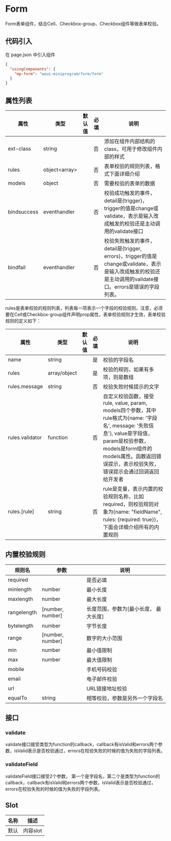 # Form
Form表单组件，结合Cell、Checkbox-group、Checkbox组件等做表单校验。

## 代码引入
在 page.json 中引入组件
```json
{
  "usingComponents": {
    "mp-form": "weui-miniprogram/form/form"
  }
}
```


## 属性列表
| 属性 | 类型 | 默认值 | 必填 | 说明 |
| ---- | ---- | ------ | -------- | ---- |
| ext-class | string |  | 否 | 添加在组件内部结构的class，可用于修改组件内部的样式 |
| rules | object\<array\> |  | 否 | 表单校验的规则列表，格式下面详细介绍 |
| models | object |  | 否 | 需要校验的表单的数据 |
| bindsuccess | eventhandler |  | 否 | 校验成功触发的事件，detail是{trigger}，trigger的值是change或validate，表示是输入改成触发的校验还是主动调用的validate接口 |
| bindfail | eventhandler |  | 否 | 校验失败触发的事件，detail是{trigger, errors}，trigger的值是change或validate，表示是输入改成触发的校验还是主动调用的validate接口。errors是错误的字段列表。 |

rules是表单校验的规则列表，列表每一项表示一个字段的校验规则，注意，必须要在Cell或Checkbox-group组件声明prop属性，表单校验规则才生效，表单校验规则的定义如下：

| 属性 | 类型 | 默认值 | 必填 | 说明 |
| ---- | ---- | ------ | -------- | ---- |
| name | string |  | 是 | 校验的字段名 |
| rules | array/object |  | 是 | 校验的规则，如果有多项，则是数组 |
| rules.message | string |  | 否 | 校验失败时候提示的文字 |
| rules.validator | function |  | 否 | 自定义校验函数，接受rule, value, param, models四个参数，其中rule格式为{name: '字段名', message: '失败信息'}, value是字段值，param是校验参数，models是form组件的models属性。函数返回错误提示，表示校验失败，错误提示会通过回调返回给开发者 |
| rules.\[rule\] | string |  | 否 | rule是变量，表示内置的校验规则名称，比如required，则校验规则对象为{name: "fieldName", rules: {required: true}}，下面会详细介绍所有的内置规则 |

## 内置校验规则
| 规则名 | 参数 | 说明 |
| ---- | ---- | ---- |
| required |  | 是否必填 |
| minlength | number | 最小长度 |
| maxlength | number | 最大长度 |
| rangelength | [number, number] | 长度范围，参数为[最小长度， 最大长度] |
| bytelength | number | 字节长度 |
| range | [number, number] | 数字的大小范围 |
| min | number | 最小值限制 |
| max | number | 最大值限制 |
| mobile |  | 手机号码校验 |
| email |  | 电子邮件校验 |
| url |  | URL链接地址校验 |
| equalTo | string | 相等校验，参数是另外一个字段名 |

## 接口
### validate
validate接口接受类型为function的callback，callback有isValid和errors两个参数，isValid表示是否校验通过，errors在校验失败的时候的值为失败的字段列表。

### validateField
validateField接口接受2个参数，
第一个是字段名，第二个是类型为function的callback，callback有isValid和errors两个参数，isValid表示是否校验通过，errors在校验失败的时候的值为失败的字段列表。

## Slot
| 名称 | 描述 |
| ---- | ---- |
| 默认 | 内容slot |